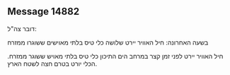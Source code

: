 ## Message 14882

דובר צה"ל:

בשעה האחרונה: חיל האוויר יירט שלושה כלי טיס בלתי מאוישים ששוגרו ממזרח

חיל האוויר יירט לפני זמן קצר במרחב הים התיכון כלי טיס בלתי מאויש ששוגר ממזרח.
הכלי יורט בטרם חצה לשטח הארץ.

